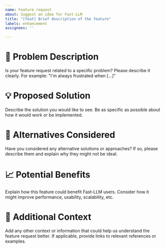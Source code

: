 ```yaml
---
name: Feature request
about: Suggest an idea for Fast-LLM
title: "[feat] Brief description of the feature"
labels: enhancement
assignees: ''

---
```


# 🧐 Problem Description

Is your feature request related to a specific problem? Please describe it clearly.
For example: "I'm always frustrated when [...]"

# 💡 Proposed Solution

Describe the solution you would like to see.
Be as specific as possible about how it would work or be implemented.

# 🔄 Alternatives Considered

Have you considered any alternative solutions or approaches?
If so, please describe them and explain why they might not be ideal.

# 📈 Potential Benefits

Explain how this feature could benefit Fast-LLM users.
Consider how it might improve performance, usability, scalability, etc.

# 📝 Additional Context

Add any other context or information that could help us understand the feature request better.
If applicable, provide links to relevant references or examples.
